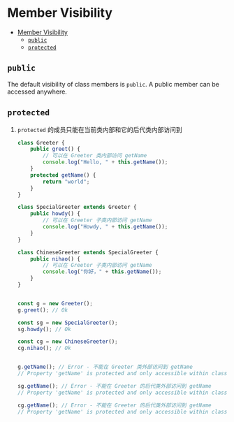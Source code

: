 # Member Visibility


<!-- TOC -->

- [Member Visibility](#member-visibility)
    - [`public`](#public)
    - [`protected`](#protected)

<!-- /TOC -->


## `public`
The default visibility of class members is `public`. A public member can be accessed anywhere.


## `protected`
1. `protected` 的成员只能在当前类内部和它的后代类内部访问到
    ```ts
    class Greeter {
        public greet() {
            // 可以在 Greeter 类内部访问 getName
            console.log("Hello, " + this.getName()); 
        }
        protected getName() {
            return "world";
        }
    }

    class SpecialGreeter extends Greeter {
        public howdy() {
            // 可以在 Greeter 子类内部访问 getName
            console.log("Howdy, " + this.getName());
        }
    }

    class ChineseGreeter extends SpecialGreeter {
        public nihao() {
            // 可以在 Greeter 子类内部访问 getName
            console.log("你好，" + this.getName());
        }
    }


    const g = new Greeter();
    g.greet(); // Ok

    const sg = new SpecialGreeter();
    sg.howdy(); // Ok

    const cg = new ChineseGreeter();
    cg.nihao(); // Ok


    g.getName(); // Error - 不能在 Greeter 类外部访问到 getName
    // Property 'getName' is protected and only accessible within class 'Greeter' and its subclasses.

    sg.getName(); // Error - 不能在 Greeter 的后代类外部访问到 getName
    // Property 'getName' is protected and only accessible within class 'Greeter' and its subclasses.

    cg.getName(); // Error - 不能在 Greeter 的后代类外部访问到 getName
    // Property 'getName' is protected and only accessible within class 'Greeter' and its subclasses.
    ```